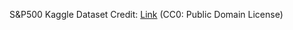 S&P500 Kaggle Dataset Credit: [Link](https://www.kaggle.com/datasets/andrewmvd/sp-500-stocks) (CC0: Public Domain License)
